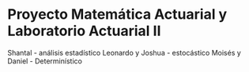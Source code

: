 # Proyecto Matemática Actuarial y Laboratorio Actuarial II
Shantal - análisis estadístico
Leonardo y Joshua - estocástico
Moisés y Daniel - Determinístico
